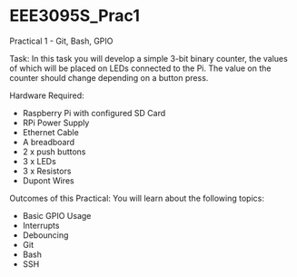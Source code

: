 # EEE3095S_Prac1
Practical 1 - Git, Bash, GPIO

Task:
In this task you will develop a simple 3-bit binary counter, the values of which will be placed
on LEDs connected to the Pi. The value on the counter should change depending on a button
press.

Hardware Required:
- Raspberry Pi with configured SD Card
- RPi Power Supply
- Ethernet Cable
- A breadboard
- 2 x push buttons
- 3 x LEDs
- 3 x Resistors
- Dupont Wires

Outcomes of this Practical:
You will learn about the following topics:
- Basic GPIO Usage
- Interrupts
- Debouncing
- Git
- Bash
- SSH
